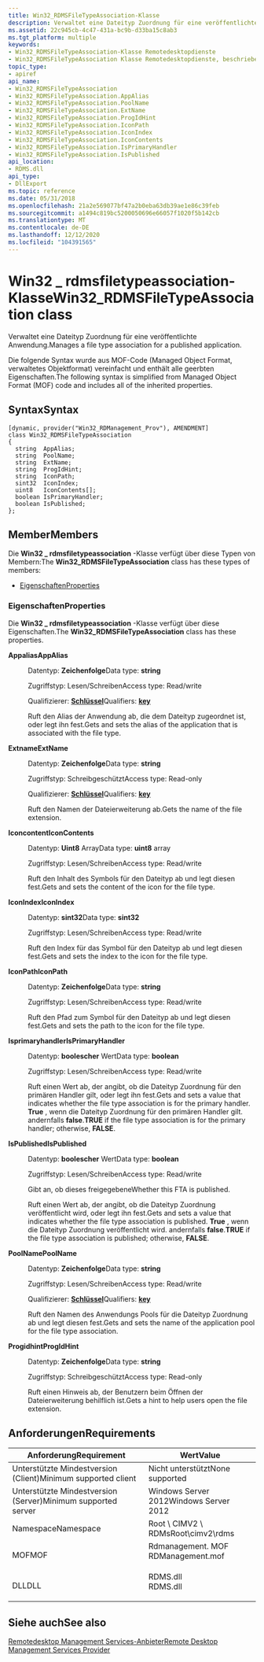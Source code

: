 ```yaml
---
title: Win32_RDMSFileTypeAssociation-Klasse
description: Verwaltet eine Dateityp Zuordnung für eine veröffentlichte Anwendung.
ms.assetid: 22c945cb-4c47-431a-bc9b-d33ba15c8ab3
ms.tgt_platform: multiple
keywords:
- Win32_RDMSFileTypeAssociation-Klasse Remotedesktopdienste
- Win32_RDMSFileTypeAssociation Klasse Remotedesktopdienste, beschrieben
topic_type:
- apiref
api_name:
- Win32_RDMSFileTypeAssociation
- Win32_RDMSFileTypeAssociation.AppAlias
- Win32_RDMSFileTypeAssociation.PoolName
- Win32_RDMSFileTypeAssociation.ExtName
- Win32_RDMSFileTypeAssociation.ProgIdHint
- Win32_RDMSFileTypeAssociation.IconPath
- Win32_RDMSFileTypeAssociation.IconIndex
- Win32_RDMSFileTypeAssociation.IconContents
- Win32_RDMSFileTypeAssociation.IsPrimaryHandler
- Win32_RDMSFileTypeAssociation.IsPublished
api_location:
- RDMS.dll
api_type:
- DllExport
ms.topic: reference
ms.date: 05/31/2018
ms.openlocfilehash: 21a2e569077bf47a2b0eba63db39ae1e86c39feb
ms.sourcegitcommit: a1494c819bc5200050696e66057f1020f5b142cb
ms.translationtype: MT
ms.contentlocale: de-DE
ms.lasthandoff: 12/12/2020
ms.locfileid: "104391565"
---
```

# <a name="win32_rdmsfiletypeassociation-class"></a><span data-ttu-id="f3d62-105">Win32 \_ rdmsfiletypeassociation-Klasse</span><span class="sxs-lookup"><span data-stu-id="f3d62-105">Win32\_RDMSFileTypeAssociation class</span></span>

<span data-ttu-id="f3d62-106">Verwaltet eine Dateityp Zuordnung für eine veröffentlichte Anwendung.</span><span class="sxs-lookup"><span data-stu-id="f3d62-106">Manages a file type association for a published application.</span></span>

<span data-ttu-id="f3d62-107">Die folgende Syntax wurde aus MOF-Code (Managed Object Format, verwaltetes Objektformat) vereinfacht und enthält alle geerbten Eigenschaften.</span><span class="sxs-lookup"><span data-stu-id="f3d62-107">The following syntax is simplified from Managed Object Format (MOF) code and includes all of the inherited properties.</span></span>

## <a name="syntax"></a><span data-ttu-id="f3d62-108">Syntax</span><span class="sxs-lookup"><span data-stu-id="f3d62-108">Syntax</span></span>

``` syntax
[dynamic, provider("Win32_RDManagement_Prov"), AMENDMENT]
class Win32_RDMSFileTypeAssociation
{
  string  AppAlias;
  string  PoolName;
  string  ExtName;
  string  ProgIdHint;
  string  IconPath;
  sint32  IconIndex;
  uint8   IconContents[];
  boolean IsPrimaryHandler;
  boolean IsPublished;
};
```

## <a name="members"></a><span data-ttu-id="f3d62-109">Member</span><span class="sxs-lookup"><span data-stu-id="f3d62-109">Members</span></span>

<span data-ttu-id="f3d62-110">Die **Win32 \_ rdmsfiletypeassociation** -Klasse verfügt über diese Typen von Membern:</span><span class="sxs-lookup"><span data-stu-id="f3d62-110">The **Win32\_RDMSFileTypeAssociation** class has these types of members:</span></span>

-   [<span data-ttu-id="f3d62-111">Eigenschaften</span><span class="sxs-lookup"><span data-stu-id="f3d62-111">Properties</span></span>](#properties)

### <a name="properties"></a><span data-ttu-id="f3d62-112">Eigenschaften</span><span class="sxs-lookup"><span data-stu-id="f3d62-112">Properties</span></span>

<span data-ttu-id="f3d62-113">Die **Win32 \_ rdmsfiletypeassociation** -Klasse verfügt über diese Eigenschaften.</span><span class="sxs-lookup"><span data-stu-id="f3d62-113">The **Win32\_RDMSFileTypeAssociation** class has these properties.</span></span>

<dl> <dt>

<span data-ttu-id="f3d62-114">**Appalias**</span><span class="sxs-lookup"><span data-stu-id="f3d62-114">**AppAlias**</span></span>
</dt> <dd> <dl> <dt>

<span data-ttu-id="f3d62-115">Datentyp: **Zeichenfolge**</span><span class="sxs-lookup"><span data-stu-id="f3d62-115">Data type: **string**</span></span>
</dt> <dt>

<span data-ttu-id="f3d62-116">Zugriffstyp: Lesen/Schreiben</span><span class="sxs-lookup"><span data-stu-id="f3d62-116">Access type: Read/write</span></span>
</dt> <dt>

<span data-ttu-id="f3d62-117">Qualifizierer: [ **Schlüssel**](/windows/desktop/WmiSdk/key-qualifier)</span><span class="sxs-lookup"><span data-stu-id="f3d62-117">Qualifiers: [**key**](/windows/desktop/WmiSdk/key-qualifier)</span></span>
</dt> </dl>

<span data-ttu-id="f3d62-118">Ruft den Alias der Anwendung ab, die dem Dateityp zugeordnet ist, oder legt ihn fest.</span><span class="sxs-lookup"><span data-stu-id="f3d62-118">Gets and sets the alias of the application that is associated with the file type.</span></span>

</dd> <dt>

<span data-ttu-id="f3d62-119">**Extname**</span><span class="sxs-lookup"><span data-stu-id="f3d62-119">**ExtName**</span></span>
</dt> <dd> <dl> <dt>

<span data-ttu-id="f3d62-120">Datentyp: **Zeichenfolge**</span><span class="sxs-lookup"><span data-stu-id="f3d62-120">Data type: **string**</span></span>
</dt> <dt>

<span data-ttu-id="f3d62-121">Zugriffstyp: Schreibgeschützt</span><span class="sxs-lookup"><span data-stu-id="f3d62-121">Access type: Read-only</span></span>
</dt> <dt>

<span data-ttu-id="f3d62-122">Qualifizierer: [ **Schlüssel**](/windows/desktop/WmiSdk/key-qualifier)</span><span class="sxs-lookup"><span data-stu-id="f3d62-122">Qualifiers: [**key**](/windows/desktop/WmiSdk/key-qualifier)</span></span>
</dt> </dl>

<span data-ttu-id="f3d62-123">Ruft den Namen der Dateierweiterung ab.</span><span class="sxs-lookup"><span data-stu-id="f3d62-123">Gets the name of the file extension.</span></span>

</dd> <dt>

<span data-ttu-id="f3d62-124">**Iconcontent**</span><span class="sxs-lookup"><span data-stu-id="f3d62-124">**IconContents**</span></span>
</dt> <dd> <dl> <dt>

<span data-ttu-id="f3d62-125">Datentyp: **Uint8** Array</span><span class="sxs-lookup"><span data-stu-id="f3d62-125">Data type: **uint8** array</span></span>
</dt> <dt>

<span data-ttu-id="f3d62-126">Zugriffstyp: Lesen/Schreiben</span><span class="sxs-lookup"><span data-stu-id="f3d62-126">Access type: Read/write</span></span>
</dt> </dl>

<span data-ttu-id="f3d62-127">Ruft den Inhalt des Symbols für den Dateityp ab und legt diesen fest.</span><span class="sxs-lookup"><span data-stu-id="f3d62-127">Gets and sets the content of the icon for the file type.</span></span>

</dd> <dt>

<span data-ttu-id="f3d62-128">**IconIndex**</span><span class="sxs-lookup"><span data-stu-id="f3d62-128">**IconIndex**</span></span>
</dt> <dd> <dl> <dt>

<span data-ttu-id="f3d62-129">Datentyp: **sint32**</span><span class="sxs-lookup"><span data-stu-id="f3d62-129">Data type: **sint32**</span></span>
</dt> <dt>

<span data-ttu-id="f3d62-130">Zugriffstyp: Lesen/Schreiben</span><span class="sxs-lookup"><span data-stu-id="f3d62-130">Access type: Read/write</span></span>
</dt> </dl>

<span data-ttu-id="f3d62-131">Ruft den Index für das Symbol für den Dateityp ab und legt diesen fest.</span><span class="sxs-lookup"><span data-stu-id="f3d62-131">Gets and sets the index to the icon for the file type.</span></span>

</dd> <dt>

<span data-ttu-id="f3d62-132">**IconPath**</span><span class="sxs-lookup"><span data-stu-id="f3d62-132">**IconPath**</span></span>
</dt> <dd> <dl> <dt>

<span data-ttu-id="f3d62-133">Datentyp: **Zeichenfolge**</span><span class="sxs-lookup"><span data-stu-id="f3d62-133">Data type: **string**</span></span>
</dt> <dt>

<span data-ttu-id="f3d62-134">Zugriffstyp: Lesen/Schreiben</span><span class="sxs-lookup"><span data-stu-id="f3d62-134">Access type: Read/write</span></span>
</dt> </dl>

<span data-ttu-id="f3d62-135">Ruft den Pfad zum Symbol für den Dateityp ab und legt diesen fest.</span><span class="sxs-lookup"><span data-stu-id="f3d62-135">Gets and sets the path to the icon for the file type.</span></span>

</dd> <dt>

<span data-ttu-id="f3d62-136">**Isprimaryhandler**</span><span class="sxs-lookup"><span data-stu-id="f3d62-136">**IsPrimaryHandler**</span></span>
</dt> <dd> <dl> <dt>

<span data-ttu-id="f3d62-137">Datentyp: **boolescher** Wert</span><span class="sxs-lookup"><span data-stu-id="f3d62-137">Data type: **boolean**</span></span>
</dt> <dt>

<span data-ttu-id="f3d62-138">Zugriffstyp: Lesen/Schreiben</span><span class="sxs-lookup"><span data-stu-id="f3d62-138">Access type: Read/write</span></span>
</dt> </dl>

<span data-ttu-id="f3d62-139">Ruft einen Wert ab, der angibt, ob die Dateityp Zuordnung für den primären Handler gilt, oder legt ihn fest.</span><span class="sxs-lookup"><span data-stu-id="f3d62-139">Gets and sets a value that indicates whether the file type association is for the primary handler.</span></span> <span data-ttu-id="f3d62-140">**True** , wenn die Dateityp Zuordnung für den primären Handler gilt. andernfalls **false**.</span><span class="sxs-lookup"><span data-stu-id="f3d62-140">**TRUE** if the file type association is for the primary handler; otherwise, **FALSE**.</span></span>

</dd> <dt>

<span data-ttu-id="f3d62-141">**IsPublished**</span><span class="sxs-lookup"><span data-stu-id="f3d62-141">**IsPublished**</span></span>
</dt> <dd> <dl> <dt>

<span data-ttu-id="f3d62-142">Datentyp: **boolescher** Wert</span><span class="sxs-lookup"><span data-stu-id="f3d62-142">Data type: **boolean**</span></span>
</dt> <dt>

<span data-ttu-id="f3d62-143">Zugriffstyp: Lesen/Schreiben</span><span class="sxs-lookup"><span data-stu-id="f3d62-143">Access type: Read/write</span></span>
</dt> </dl>

<span data-ttu-id="f3d62-144">Gibt an, ob dieses freigegebene</span><span class="sxs-lookup"><span data-stu-id="f3d62-144">Whether this FTA is published.</span></span>

<span data-ttu-id="f3d62-145">Ruft einen Wert ab, der angibt, ob die Dateityp Zuordnung veröffentlicht wird, oder legt ihn fest.</span><span class="sxs-lookup"><span data-stu-id="f3d62-145">Gets and sets a value that indicates whether the file type association is published.</span></span> <span data-ttu-id="f3d62-146">**True** , wenn die Dateityp Zuordnung veröffentlicht wird. andernfalls **false**.</span><span class="sxs-lookup"><span data-stu-id="f3d62-146">**TRUE** if the file type association is published; otherwise, **FALSE**.</span></span>

</dd> <dt>

<span data-ttu-id="f3d62-147">**PoolName**</span><span class="sxs-lookup"><span data-stu-id="f3d62-147">**PoolName**</span></span>
</dt> <dd> <dl> <dt>

<span data-ttu-id="f3d62-148">Datentyp: **Zeichenfolge**</span><span class="sxs-lookup"><span data-stu-id="f3d62-148">Data type: **string**</span></span>
</dt> <dt>

<span data-ttu-id="f3d62-149">Zugriffstyp: Lesen/Schreiben</span><span class="sxs-lookup"><span data-stu-id="f3d62-149">Access type: Read/write</span></span>
</dt> <dt>

<span data-ttu-id="f3d62-150">Qualifizierer: [ **Schlüssel**](/windows/desktop/WmiSdk/key-qualifier)</span><span class="sxs-lookup"><span data-stu-id="f3d62-150">Qualifiers: [**key**](/windows/desktop/WmiSdk/key-qualifier)</span></span>
</dt> </dl>

<span data-ttu-id="f3d62-151">Ruft den Namen des Anwendungs Pools für die Dateityp Zuordnung ab und legt diesen fest.</span><span class="sxs-lookup"><span data-stu-id="f3d62-151">Gets and sets the name of the application pool for the file type association.</span></span>

</dd> <dt>

<span data-ttu-id="f3d62-152">**Progidhint**</span><span class="sxs-lookup"><span data-stu-id="f3d62-152">**ProgIdHint**</span></span>
</dt> <dd> <dl> <dt>

<span data-ttu-id="f3d62-153">Datentyp: **Zeichenfolge**</span><span class="sxs-lookup"><span data-stu-id="f3d62-153">Data type: **string**</span></span>
</dt> <dt>

<span data-ttu-id="f3d62-154">Zugriffstyp: Schreibgeschützt</span><span class="sxs-lookup"><span data-stu-id="f3d62-154">Access type: Read-only</span></span>
</dt> </dl>

<span data-ttu-id="f3d62-155">Ruft einen Hinweis ab, der Benutzern beim Öffnen der Dateierweiterung behilflich ist.</span><span class="sxs-lookup"><span data-stu-id="f3d62-155">Gets a hint to help users open the file extension.</span></span>

</dd> </dl>

## <a name="requirements"></a><span data-ttu-id="f3d62-156">Anforderungen</span><span class="sxs-lookup"><span data-stu-id="f3d62-156">Requirements</span></span>



| <span data-ttu-id="f3d62-157">Anforderung</span><span class="sxs-lookup"><span data-stu-id="f3d62-157">Requirement</span></span> | <span data-ttu-id="f3d62-158">Wert</span><span class="sxs-lookup"><span data-stu-id="f3d62-158">Value</span></span> |
|-------------------------------------|---------------------------------------------------------------------------------------------|
| <span data-ttu-id="f3d62-159">Unterstützte Mindestversion (Client)</span><span class="sxs-lookup"><span data-stu-id="f3d62-159">Minimum supported client</span></span><br/> | <span data-ttu-id="f3d62-160">Nicht unterstützt</span><span class="sxs-lookup"><span data-stu-id="f3d62-160">None supported</span></span><br/>                                                                   |
| <span data-ttu-id="f3d62-161">Unterstützte Mindestversion (Server)</span><span class="sxs-lookup"><span data-stu-id="f3d62-161">Minimum supported server</span></span><br/> | <span data-ttu-id="f3d62-162">Windows Server 2012</span><span class="sxs-lookup"><span data-stu-id="f3d62-162">Windows Server 2012</span></span><br/>                                                              |
| <span data-ttu-id="f3d62-163">Namespace</span><span class="sxs-lookup"><span data-stu-id="f3d62-163">Namespace</span></span><br/>                | <span data-ttu-id="f3d62-164">Root \\ CIMV2 \\ RDMs</span><span class="sxs-lookup"><span data-stu-id="f3d62-164">Root\\cimv2\\rdms</span></span><br/>                                                                |
| <span data-ttu-id="f3d62-165">MOF</span><span class="sxs-lookup"><span data-stu-id="f3d62-165">MOF</span></span><br/>                      | <dl> <span data-ttu-id="f3d62-166"><dt>Rdmanagement. MOF</dt></span><span class="sxs-lookup"><span data-stu-id="f3d62-166"><dt>RDManagement.mof</dt></span></span> </dl> |
| <span data-ttu-id="f3d62-167">DLL</span><span class="sxs-lookup"><span data-stu-id="f3d62-167">DLL</span></span><br/>                      | <dl> <span data-ttu-id="f3d62-168"><dt>RDMS.dll</dt></span><span class="sxs-lookup"><span data-stu-id="f3d62-168"><dt>RDMS.dll</dt></span></span> </dl>         |



## <a name="see-also"></a><span data-ttu-id="f3d62-169">Siehe auch</span><span class="sxs-lookup"><span data-stu-id="f3d62-169">See also</span></span>

<dl> <dt>

[<span data-ttu-id="f3d62-170">Remotedesktop Management Services-Anbieter</span><span class="sxs-lookup"><span data-stu-id="f3d62-170">Remote Desktop Management Services Provider</span></span>](rdms-api-reference.md)
</dt> </dl>

 


